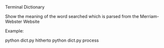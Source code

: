 Terminal Dictionary

Show the meaning of the word searched which is parsed from the Merriam-Webster Website

Example:

python dict.py hitherto
python dict.py process
